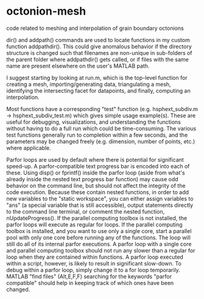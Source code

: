 # octonion-mesh
 code related to meshing and interpolation of grain boundary octonions

dir() and addpath() commands are used to locate functions in my custom function addpathdir(). This could give anomalous behavior if the directory structure is changed such that filenames are non-unique in sub-folders of the parent folder where addpathdir() gets called, or if files with the same name are present elsewhere on the user's MATLAB path.

I suggest starting by looking at run.m, which is the top-level function for creating a mesh, importing/generating data, triangulating a mesh, identifying the intersecting facet for datapoints, and finally, computing an interpolation.

Most functions have a corresponding "test" function (e.g. hsphext_subdiv.m -> hsphext_subdiv_test.m) which gives simple usage example(s). These are useful for debugging, visualizations, and understanding the functions without having to do a full run which could be time-consuming. The various test functions generally run to completion within a few seconds, and the parameters may be changed freely (e.g. dimension, number of points, etc.) where applicable.

Parfor loops are used by default where there is potential for significant speed-up. A parfor-compatible text progress bar is encoded into each of these. Using disp() or fprintf() inside the parfor loop (aside from what's already inside the nested text progress bar function) may cause odd behavior on the command line, but should not affect the integrity of the code execution. Because these contain nested functions, in order to add new variables to the "static workspace", you can either assign variables to "ans" (a special variable that is still accessible), output statements directly to the command line terminal, or comment the nested function, nUpdateProgress(). If the parallel computing toolbox is not installed, the parfor loops will execute as regular for loops. If the parallel computing toolbox is installed, and you want to use only a single core, start a parallel pool with only one core before running any of the functions. The loop will still do all of its internal parfor executions. A parfor loop with a single core and parallel computing toolbox should not run any slower than a regular for loop when they are contained within functions. A parfor loop executed within a script, however, is likely to result in significant slow-down. To debug within a parfor loop, simply change it to a for loop temporarily. MATLAB "find files" (Alt,E,F,F) searching for the keywords "parfor compatible" should help in keeping track of which ones have been changed.
